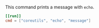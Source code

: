 This command prints a message with `echo`.

```toml
[[run]]
cmd = ["coreutils", "echo", "message"]
```